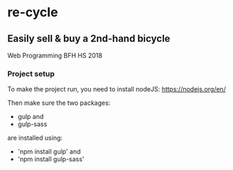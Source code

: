 # re-cycle

## Easily sell & buy a 2nd-hand bicycle
Web Programming BFH HS 2018


### Project setup
To make the project run, you need to install nodeJS: https://nodejs.org/en/

Then make sure the two packages:
- gulp and 
- gulp-sass 

are installed using: 
- 'npm install gulp' and 
- 'npm install gulp-sass'
